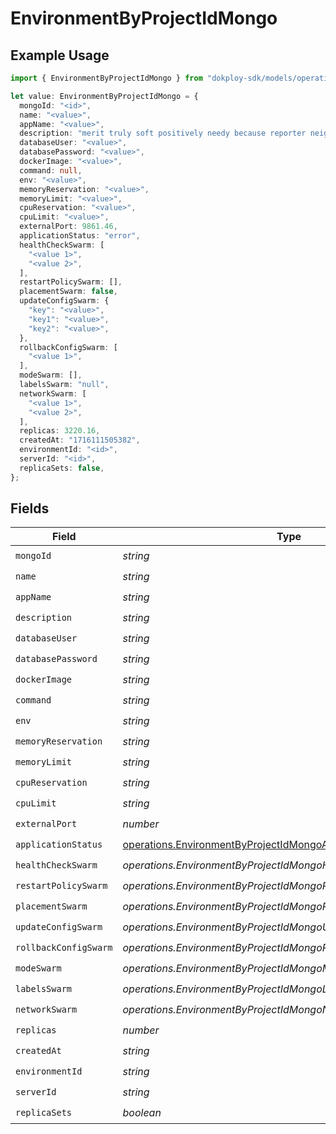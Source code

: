 # EnvironmentByProjectIdMongo

## Example Usage

```typescript
import { EnvironmentByProjectIdMongo } from "dokploy-sdk/models/operations";

let value: EnvironmentByProjectIdMongo = {
  mongoId: "<id>",
  name: "<value>",
  appName: "<value>",
  description: "merit truly soft positively needy because reporter neighboring",
  databaseUser: "<value>",
  databasePassword: "<value>",
  dockerImage: "<value>",
  command: null,
  env: "<value>",
  memoryReservation: "<value>",
  memoryLimit: "<value>",
  cpuReservation: "<value>",
  cpuLimit: "<value>",
  externalPort: 9861.46,
  applicationStatus: "error",
  healthCheckSwarm: [
    "<value 1>",
    "<value 2>",
  ],
  restartPolicySwarm: [],
  placementSwarm: false,
  updateConfigSwarm: {
    "key": "<value>",
    "key1": "<value>",
    "key2": "<value>",
  },
  rollbackConfigSwarm: [
    "<value 1>",
  ],
  modeSwarm: [],
  labelsSwarm: "null",
  networkSwarm: [
    "<value 1>",
    "<value 2>",
  ],
  replicas: 3220.16,
  createdAt: "1716111505382",
  environmentId: "<id>",
  serverId: "<id>",
  replicaSets: false,
};
```

## Fields

| Field                                                                                                                              | Type                                                                                                                               | Required                                                                                                                           | Description                                                                                                                        |
| ---------------------------------------------------------------------------------------------------------------------------------- | ---------------------------------------------------------------------------------------------------------------------------------- | ---------------------------------------------------------------------------------------------------------------------------------- | ---------------------------------------------------------------------------------------------------------------------------------- |
| `mongoId`                                                                                                                          | *string*                                                                                                                           | :heavy_check_mark:                                                                                                                 | N/A                                                                                                                                |
| `name`                                                                                                                             | *string*                                                                                                                           | :heavy_check_mark:                                                                                                                 | N/A                                                                                                                                |
| `appName`                                                                                                                          | *string*                                                                                                                           | :heavy_check_mark:                                                                                                                 | N/A                                                                                                                                |
| `description`                                                                                                                      | *string*                                                                                                                           | :heavy_check_mark:                                                                                                                 | N/A                                                                                                                                |
| `databaseUser`                                                                                                                     | *string*                                                                                                                           | :heavy_check_mark:                                                                                                                 | N/A                                                                                                                                |
| `databasePassword`                                                                                                                 | *string*                                                                                                                           | :heavy_check_mark:                                                                                                                 | N/A                                                                                                                                |
| `dockerImage`                                                                                                                      | *string*                                                                                                                           | :heavy_check_mark:                                                                                                                 | N/A                                                                                                                                |
| `command`                                                                                                                          | *string*                                                                                                                           | :heavy_check_mark:                                                                                                                 | N/A                                                                                                                                |
| `env`                                                                                                                              | *string*                                                                                                                           | :heavy_check_mark:                                                                                                                 | N/A                                                                                                                                |
| `memoryReservation`                                                                                                                | *string*                                                                                                                           | :heavy_check_mark:                                                                                                                 | N/A                                                                                                                                |
| `memoryLimit`                                                                                                                      | *string*                                                                                                                           | :heavy_check_mark:                                                                                                                 | N/A                                                                                                                                |
| `cpuReservation`                                                                                                                   | *string*                                                                                                                           | :heavy_check_mark:                                                                                                                 | N/A                                                                                                                                |
| `cpuLimit`                                                                                                                         | *string*                                                                                                                           | :heavy_check_mark:                                                                                                                 | N/A                                                                                                                                |
| `externalPort`                                                                                                                     | *number*                                                                                                                           | :heavy_check_mark:                                                                                                                 | N/A                                                                                                                                |
| `applicationStatus`                                                                                                                | [operations.EnvironmentByProjectIdMongoApplicationStatus](../../models/operations/environmentbyprojectidmongoapplicationstatus.md) | :heavy_check_mark:                                                                                                                 | N/A                                                                                                                                |
| `healthCheckSwarm`                                                                                                                 | *operations.EnvironmentByProjectIdMongoHealthCheckSwarmUnion*                                                                      | :heavy_check_mark:                                                                                                                 | N/A                                                                                                                                |
| `restartPolicySwarm`                                                                                                               | *operations.EnvironmentByProjectIdMongoRestartPolicySwarmUnion*                                                                    | :heavy_check_mark:                                                                                                                 | N/A                                                                                                                                |
| `placementSwarm`                                                                                                                   | *operations.EnvironmentByProjectIdMongoPlacementSwarmUnion*                                                                        | :heavy_check_mark:                                                                                                                 | N/A                                                                                                                                |
| `updateConfigSwarm`                                                                                                                | *operations.EnvironmentByProjectIdMongoUpdateConfigSwarmUnion*                                                                     | :heavy_check_mark:                                                                                                                 | N/A                                                                                                                                |
| `rollbackConfigSwarm`                                                                                                              | *operations.EnvironmentByProjectIdMongoRollbackConfigSwarmUnion*                                                                   | :heavy_check_mark:                                                                                                                 | N/A                                                                                                                                |
| `modeSwarm`                                                                                                                        | *operations.EnvironmentByProjectIdMongoModeSwarmUnion*                                                                             | :heavy_check_mark:                                                                                                                 | N/A                                                                                                                                |
| `labelsSwarm`                                                                                                                      | *operations.EnvironmentByProjectIdMongoLabelsSwarmUnion*                                                                           | :heavy_check_mark:                                                                                                                 | N/A                                                                                                                                |
| `networkSwarm`                                                                                                                     | *operations.EnvironmentByProjectIdMongoNetworkSwarmUnion*                                                                          | :heavy_check_mark:                                                                                                                 | N/A                                                                                                                                |
| `replicas`                                                                                                                         | *number*                                                                                                                           | :heavy_check_mark:                                                                                                                 | N/A                                                                                                                                |
| `createdAt`                                                                                                                        | *string*                                                                                                                           | :heavy_check_mark:                                                                                                                 | N/A                                                                                                                                |
| `environmentId`                                                                                                                    | *string*                                                                                                                           | :heavy_check_mark:                                                                                                                 | N/A                                                                                                                                |
| `serverId`                                                                                                                         | *string*                                                                                                                           | :heavy_check_mark:                                                                                                                 | N/A                                                                                                                                |
| `replicaSets`                                                                                                                      | *boolean*                                                                                                                          | :heavy_check_mark:                                                                                                                 | N/A                                                                                                                                |